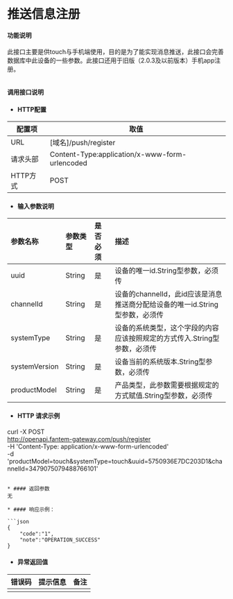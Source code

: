 # 推送信息注册

#### 功能说明

此接口主要是供touch与手机端使用，目的是为了能实现消息推送，此接口会完善数据库中此设备的一些参数。此接口还用于旧版（2.0.3及以前版本）手机app注册。

######

#### 调用接口说明

* #### HTTP配置

| 配置项 | 取值 |
| --- | --- |
| URL | \[域名\]/push/register|
| 请求头部 | Content-Type:application/x-www-form-urlencoded |
| HTTP方式 | POST|

* #### 输入参数说明

| 参数名称 | 参数类型 | 是否必须 | 描述 |
| :--- | :--- | :--- | :--- |
|uuid |String|是  | 设备的唯一id.String型参数，必须传   |
|channelId |String|是  | 设备的channelId，此id应该是消息推送商分配给设备的唯一id.String型参数，必须传    |
|systemType     |String|是  | 设备的系统类型，这个字段的内容应该按照规定的方式传入.String型参数，必须传    |
|systemVersion     |String|是  | 设备当前的系统版本.String型参数，必须传    |
|productModel     |String|是  | 产品类型，此参数需要根据规定的方式赋值.String型参数，必须传    |


* #### HTTP 请求示例
curl -X POST \
  http://openapi.fantem-gateway.com/push/register \
  -H 'Content-Type: application/x-www-form-urlencoded' \
  -d 'productModel=touch&systemType=touch&uuid=5750936E7DC203D1&channelId=3479075079488766101'
```

* #### 返回参数
无

* #### 响应示例：

```json
{
    "code":"1",
    "note":"OPERATION_SUCCESS"
}
```

* #### 异常返回值

| 错误码 | 提示信息 | 备注 |
| :--- | :--- | :--- |
|  |  | |


